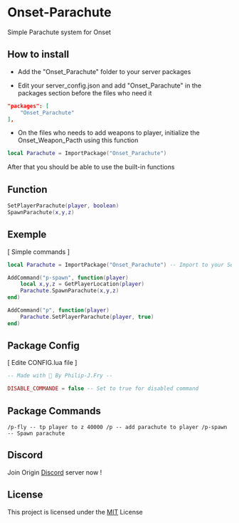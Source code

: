 # Onset-Parachute
Simple Parachute system for Onset

## How to install
- Add the "Onset_Parachute" folder to your server packages 

- Edit your server_config.json and add "Onset_Parachute" in the packages section before the files who need it

```json
"packages": [
	"Onset_Parachute"
],
```
- On the files who needs to add weapons to player, initialize the Onset_Weapon_Pacth using this function  
```lua
local Parachute = ImportPackage("Onset_Parachute")
```
After that you should be able to use the built-in functions

## Function
```lua
SetPlayerParachute(player, boolean)
SpawnParachute(x,y,z)
```

## Exemple
[ Simple commands ]
```lua
local Parachute = ImportPackage("Onset_Parachute") -- Import to your Server Script OnsetWeaponPatch

AddCommand("p-spawn", function(player)
    local x,y,z = GetPlayerLocation(player)
    Parachute.SpawnParachute(x,y,z)
end)

AddCommand("p", function(player)
    Parachute.SetPlayerParachute(player, true)
end)
```

## Package Config
[ Edite CONFIG.lua file ]
```lua
-- Made with 🖤 By Philip-J.Fry --

DISABLE_COMMANDE = false -- Set to true for disabled command
```
## Package Commands
``
/p-fly -- tp player to z 40000
/p -- add parachute to player
/p-spawn -- Spawn parachute
``

## Discord
Join Origin [Discord](https://discord.gg/MDEwtKr) server now !

## License
This project is licensed under the [MIT](https://choosealicense.com/licenses/mit/) License
